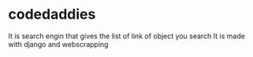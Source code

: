 # codedaddies
It is search engin that gives the list of link of object you search 
It is made with django and webscrapping 
